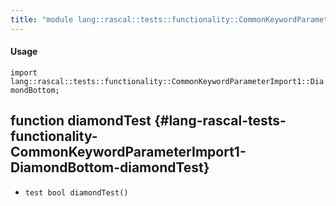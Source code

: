 ```yaml
---
title: "module lang::rascal::tests::functionality::CommonKeywordParameterImport1::DiamondBottom"
---
```


#### Usage

`import lang::rascal::tests::functionality::CommonKeywordParameterImport1::DiamondBottom;`


## function diamondTest {#lang-rascal-tests-functionality-CommonKeywordParameterImport1-DiamondBottom-diamondTest}

* ``test bool diamondTest()``

